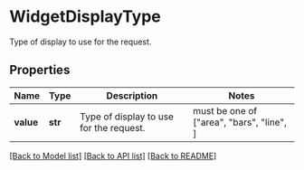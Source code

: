 # WidgetDisplayType

Type of display to use for the request.

## Properties

| Name      | Type    | Description                             | Notes                                     |
| --------- | ------- | --------------------------------------- | ----------------------------------------- |
| **value** | **str** | Type of display to use for the request. | must be one of ["area", "bars", "line", ] |

[[Back to Model list]](README.md#documentation-for-models) [[Back to API list]](README.md#documentation-for-api-endpoints) [[Back to README]](README.md)
